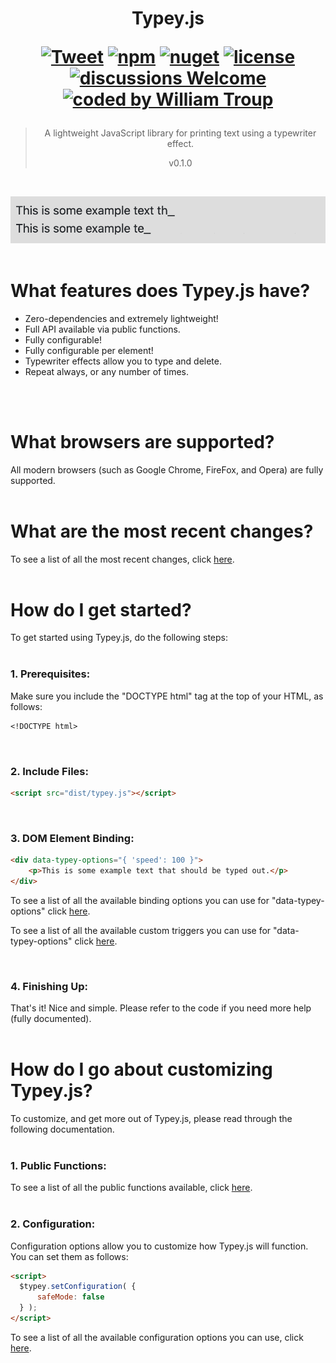 <h1 align="center">
Typey.js

[![Tweet](https://img.shields.io/twitter/url/http/shields.io.svg?style=social)](https://twitter.com/intent/tweet?text=Typey.js%2C%20a%20free%20JavaScript%typey%builder&url=https://github.com/williamtroup/Typey.js&hashtags=javascript,html,typey)
[![npm](https://img.shields.io/badge/npmjs-v0.1.0-blue)](https://www.npmjs.com/package/jtypey.js)
[![nuget](https://img.shields.io/badge/nuget-v0.1.0-purple)](https://www.nuget.org/packages/jTypey.js/)
[![license](https://img.shields.io/badge/license-MIT-green)](https://github.com/williamtroup/Typey.js/blob/main/LICENSE.txt)
[![discussions Welcome](https://img.shields.io/badge/discussions-Welcome-red)](https://github.com/williamtroup/Typey.js/discussions)
[![coded by William Troup](https://img.shields.io/badge/coded_by-William_Troup-yellow)](https://www.william-troup.com/)
</h1>

> <p align="center">A lightweight JavaScript library for printing text using a typewriter effect.</p>
> <p align="center">v0.1.0</p>
<br />

![Heat.js](docs/images/main.png)
<br>
<br>

<h1>What features does Typey.js have?</h1>

- Zero-dependencies and extremely lightweight!
- Full API available via public functions.
- Fully configurable!
- Fully configurable per element!
- Typewriter effects allow you to type and delete.
- Repeat always, or any number of times.
<br />
<br />

<h1>What browsers are supported?</h1>

All modern browsers (such as Google Chrome, FireFox, and Opera) are fully supported.
<br>
<br>

<h1>What are the most recent changes?</h1>

To see a list of all the most recent changes, click [here](docs/CHANGE_LOG.md).
<br>
<br>

<h1>How do I get started?</h1>

To get started using Typey.js, do the following steps:
<br>
<br>

### 1. Prerequisites:

Make sure you include the "DOCTYPE html" tag at the top of your HTML, as follows:

```markdown
<!DOCTYPE html>
```
<br>

### 2. Include Files:

```markdown
<script src="dist/typey.js"></script>
```
<br>

### 3. DOM Element Binding:

```markdown
<div data-typey-options="{ 'speed': 100 }">
    <p>This is some example text that should be typed out.</p>
</div>
```

To see a list of all the available binding options you can use for "data-typey-options" click [here](docs/binding/options/OPTIONS.md).

To see a list of all the available custom triggers you can use for "data-typey-options" click [here](docs/binding/options/CUSTOM_TRIGGERS.md).

<br>

### 4. Finishing Up:

That's it! Nice and simple. Please refer to the code if you need more help (fully documented).
<br>
<br>

<h1>How do I go about customizing Typey.js?</h1>

To customize, and get more out of Typey.js, please read through the following documentation.
<br>
<br>

### 1. Public Functions:

To see a list of all the public functions available, click [here](docs/PUBLIC_FUNCTIONS.md).
<br>
<br>


### 2. Configuration:

Configuration options allow you to customize how Typey.js will function.  You can set them as follows:

```markdown
<script> 
  $typey.setConfiguration( {
      safeMode: false
  } );
</script>
```

To see a list of all the available configuration options you can use, click [here](docs/configuration/OPTIONS.md).